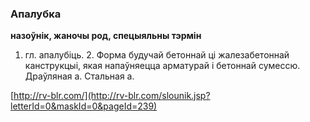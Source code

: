 ### Апалубка
**назоўнік, жаночы род, спецыяльны тэрмін**

1. гл. апалубіць. 2. Форма будучай бетоннай ці жалезабетоннай канструкцыі, якая напаўняецца арматурай і бетоннай сумессю. Драўляная а. Стальная а.

<a rel="author">[http://rv-blr.com/](http://rv-blr.com/slounik.jsp?letterId=0&maskId=0&pageId=239)</a>
